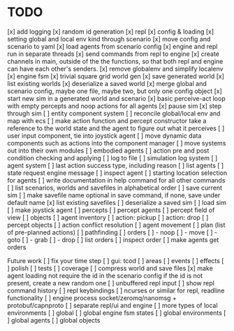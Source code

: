 # TODO

[x] add logging
[x] random id generation
[x] repl
[x] config & loading
[x] setting global and local env kind through scenario
[x] move config and scenario to yaml
[x] load agents from scenario config
[x] engine and repl run in separate threads
[x] send commands from repl to engine
[x] create channels in main, outside of the the functions, so that both repl and 
    engine can have each other's senders.
[x] remove globalenv and simplify localenv
[x] engine fsm
[x] trivial square grid world gen
[x] save generated world
[x] list existing worlds
[x] deserialize a saved world
[x] merge global and scenario config, maybe one file, maybe two, but only one config object
[x] start new sim in a generated world and scenario
[x] basic perceive-act loop with empty percepts and noop actions for all agents
[x] pause sim
[x] step through sim
[ ] entity component system
  [ ] reconcile global/local env and map with ecs 
  [ ] make action function and percept constructor take a reference 
      to the world state and the agent to figure out what it perceives
  [ ] user input component, tie into joystick agent
  [ ] move dynamic data components such as actions into the component manager
  [ ] move systems out into their own modules
  [ ] embodied agents
  [ ] action pre and post condition checking and applying
[ ] log to file
[ ] simulation log system
[ ] agent system
  [ ] last action success type, including reason 
[ ] list agents
  [ ] state request engine message
[ ] inspect agent
[ ] starting location selection for agents
[ ] write documentation in help command for all other commands
[ ] list scenarios, worlds and savefiles in alphabetical order
[ ] save current sim
[ ] make savefile name optional in save command, if none, save under default name
[x] list existing savefiles
[ ] deserialize a saved sim
[ ] load sim
[ ] make joystick agent
[ ] percepts
  [ ] percept agents
  [ ] percept field of view
[ ] objects
  [ ] agent inventory
  [ ] action: pickup
  [ ] action: drop
  [ ] percept objects
[ ] action conflict resolution
[ ] agent movement
  [ ] plan (list of pre-planned actions)
  [ ] pathfinding
[ ] orders
  [ ] - noop
  [ ] - move
  [ ] - goto
  [ ] - grab
  [ ] - drop
  [ ] list orders
  [ ] inspect order
  [ ] make agents get orders

Future work
[ ] fix your time step
[ ] gui: tcod
[ ] areas
[ ] events
[ ] effects
[ ] polish
[ ] tests
[ ] coverage
[ ] compress world and save files
[x] make agent loading not require the id in the scenario config
    if the id is not present, create a new random one
[ ] unbuffered repl input
[ ] show repl command history
[ ] repl keybindings
[ ] ncurses or similar for repl, readline functionality
[ ] engine process socket/zeromq/nanomsg + protobuf/capnproto
[ ] separate repl/ui and engine
[ ] more types of local environments
[ ] global
  [ ] global engine fsm states
  [ ] global environments
  [ ] global agents
  [ ] global objects
